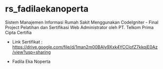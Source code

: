 # rs_fadilaekanoperta
Sistem Manajemen Informasi Rumah Sakit Menggunakan CodeIgniter - Final Project Pelatihan dan Sertifikasi Web Administrator oleh PT. Telkom Prima Cipta Certifia 
- Link Sertifikat : https://drive.google.com/file/d/1man2m00BAIy9Xxk4YCClofZ7kkqjE0Az/view?usp=sharing

- Fadila Eka Noperta
